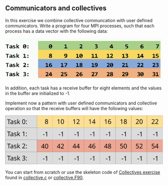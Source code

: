 ## Communicators and collectives

In this exercise we combine collective communcation with user defined
communicators. Write a program for four MPI processes, such that each
process has a data vector with the following data:

![](img/sendbuffer.png)

In addition, each task has a receive buffer for eight elements and the
values in the buffer are initialized to -1.

Implement now a pattern with user defined communicators and collective
operation so that the receive buffers will have the following values:

![](img/comm-split-reduce.svg)

You can start from scratch or use the skeleton code of
[Collectives exercise](../collectives) found in
[collective.c](../collectives/c/collective.c) or
[collective.F90](../collectives/fortran/collective.F90).


